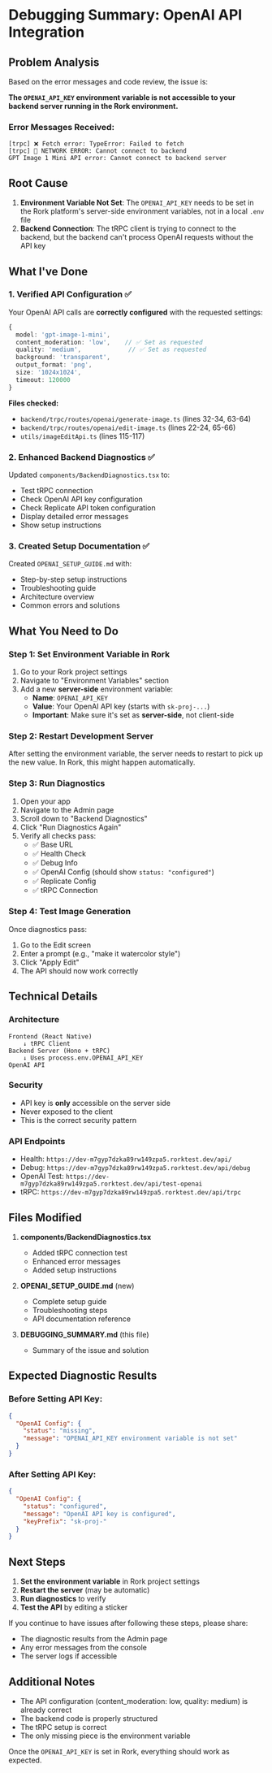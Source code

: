 # Debugging Summary: OpenAI API Integration

## Problem Analysis

Based on the error messages and code review, the issue is:

**The `OPENAI_API_KEY` environment variable is not accessible to your backend server running in the Rork environment.**

### Error Messages Received:
```
[trpc] ❌ Fetch error: TypeError: Failed to fetch
[trpc] 🔴 NETWORK ERROR: Cannot connect to backend
GPT Image 1 Mini API error: Cannot connect to backend server
```

## Root Cause

1. **Environment Variable Not Set**: The `OPENAI_API_KEY` needs to be set in the Rork platform's server-side environment variables, not in a local `.env` file
2. **Backend Connection**: The tRPC client is trying to connect to the backend, but the backend can't process OpenAI requests without the API key

## What I've Done

### 1. Verified API Configuration ✅

Your OpenAI API calls are **correctly configured** with the requested settings:

```typescript
{
  model: 'gpt-image-1-mini',
  content_moderation: 'low',    // ✅ Set as requested
  quality: 'medium',             // ✅ Set as requested
  background: 'transparent',
  output_format: 'png',
  size: '1024x1024',
  timeout: 120000
}
```

**Files checked:**
- `backend/trpc/routes/openai/generate-image.ts` (lines 32-34, 63-64)
- `backend/trpc/routes/openai/edit-image.ts` (lines 22-24, 65-66)
- `utils/imageEditApi.ts` (lines 115-117)

### 2. Enhanced Backend Diagnostics ✅

Updated `components/BackendDiagnostics.tsx` to:
- Test tRPC connection
- Check OpenAI API key configuration
- Check Replicate API token configuration
- Display detailed error messages
- Show setup instructions

### 3. Created Setup Documentation ✅

Created `OPENAI_SETUP_GUIDE.md` with:
- Step-by-step setup instructions
- Troubleshooting guide
- Architecture overview
- Common errors and solutions

## What You Need to Do

### Step 1: Set Environment Variable in Rork

1. Go to your Rork project settings
2. Navigate to "Environment Variables" section
3. Add a new **server-side** environment variable:
   - **Name**: `OPENAI_API_KEY`
   - **Value**: Your OpenAI API key (starts with `sk-proj-...`)
   - **Important**: Make sure it's set as **server-side**, not client-side

### Step 2: Restart Development Server

After setting the environment variable, the server needs to restart to pick up the new value. In Rork, this might happen automatically.

### Step 3: Run Diagnostics

1. Open your app
2. Navigate to the Admin page
3. Scroll down to "Backend Diagnostics"
4. Click "Run Diagnostics Again"
5. Verify all checks pass:
   - ✅ Base URL
   - ✅ Health Check
   - ✅ Debug Info
   - ✅ OpenAI Config (should show `status: "configured"`)
   - ✅ Replicate Config
   - ✅ tRPC Connection

### Step 4: Test Image Generation

Once diagnostics pass:
1. Go to the Edit screen
2. Enter a prompt (e.g., "make it watercolor style")
3. Click "Apply Edit"
4. The API should now work correctly

## Technical Details

### Architecture
```
Frontend (React Native)
    ↓ tRPC Client
Backend Server (Hono + tRPC)
    ↓ Uses process.env.OPENAI_API_KEY
OpenAI API
```

### Security
- API key is **only** accessible on the server side
- Never exposed to the client
- This is the correct security pattern

### API Endpoints
- Health: `https://dev-m7gyp7dzka89rw149zpa5.rorktest.dev/api/`
- Debug: `https://dev-m7gyp7dzka89rw149zpa5.rorktest.dev/api/debug`
- OpenAI Test: `https://dev-m7gyp7dzka89rw149zpa5.rorktest.dev/api/test-openai`
- tRPC: `https://dev-m7gyp7dzka89rw149zpa5.rorktest.dev/api/trpc`

## Files Modified

1. **components/BackendDiagnostics.tsx**
   - Added tRPC connection test
   - Enhanced error messages
   - Added setup instructions

2. **OPENAI_SETUP_GUIDE.md** (new)
   - Complete setup guide
   - Troubleshooting steps
   - API documentation reference

3. **DEBUGGING_SUMMARY.md** (this file)
   - Summary of the issue and solution

## Expected Diagnostic Results

### Before Setting API Key:
```json
{
  "OpenAI Config": {
    "status": "missing",
    "message": "OPENAI_API_KEY environment variable is not set"
  }
}
```

### After Setting API Key:
```json
{
  "OpenAI Config": {
    "status": "configured",
    "message": "OpenAI API key is configured",
    "keyPrefix": "sk-proj-"
  }
}
```

## Next Steps

1. **Set the environment variable** in Rork project settings
2. **Restart the server** (may be automatic)
3. **Run diagnostics** to verify
4. **Test the API** by editing a sticker

If you continue to have issues after following these steps, please share:
- The diagnostic results from the Admin page
- Any error messages from the console
- The server logs if accessible

## Additional Notes

- The API configuration (content_moderation: low, quality: medium) is already correct
- The backend code is properly structured
- The tRPC setup is correct
- The only missing piece is the environment variable

Once the `OPENAI_API_KEY` is set in Rork, everything should work as expected.
